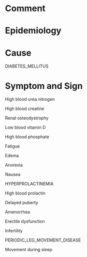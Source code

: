 # Comment

# Epidemiology

# Cause

DIABETES_MELLITUS

# Symptom and Sign

High blood urea nitrogen

High blood creatine

Renal osteodystrophy

Low blood vitamin D

High blood phosphate

Fatigue

Edema

Anorexia

Nausea

HYPERPROLACTINEMIA

High blood prolactin

Delayed puberty

Amenorrhea

Erectile dysfunction

Infertility

PERIODIC_LEG_MOVEMENT_DISEASE

Movement during sleep
